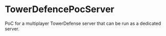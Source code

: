 # TowerDefencePocServer
PoC for a multiplayer TowerDefense server that can be run as a dedicated server. 

